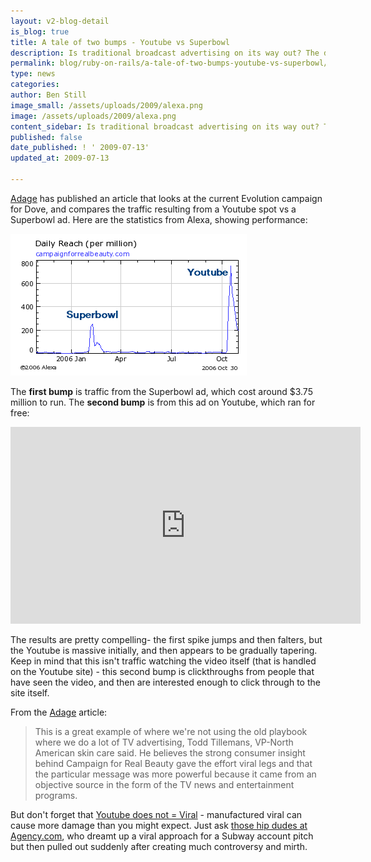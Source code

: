 ```yaml
---
layout: v2-blog-detail
is_blog: true
title: A tale of two bumps - Youtube vs Superbowl
description: Is traditional broadcast advertising on its way out? The data is certainly giving us that impression.
permalink: blog/ruby-on-rails/a-tale-of-two-bumps-youtube-vs-superbowl/
type: news
categories:
author: Ben Still
image_small: /assets/uploads/2009/alexa.png
image: /assets/uploads/2009/alexa.png
content_sidebar: Is traditional broadcast advertising on its way out? The data is certainly giving us that impression.
published: false
date_published: ! ' 2009-07-13'
updated_at: 2009-07-13

---
```


[Adage](http://adage.com/article?article_id=112835) has published an article that looks at the current Evolution campaign for Dove, and compares the traffic resulting from a Youtube spot vs a Superbowl ad. Here are the statistics from Alexa, showing performance:

[![alexa graph showing site traffic on www.campaignforrealbeauty.com site](/assets/uploads/2009/alexa.png)](http://www.alexa.com/data/details/traffic_details?&compare_sites=&y=p&q=&size=medium&range=1y&url=www.campaignforrealbeauty.com)

The **first bump** is traffic from the Superbowl ad, which cost around $3.75 million to run. The **second bump** is from this ad on Youtube, which ran for free:

<iframe width="560" height="315" src="https://www.youtube.com/embed/iYhCn0jf46U?rel=0" frameborder="0" allowfullscreen layout="responsive"></iframe>

The results are pretty compelling- the first spike jumps and then falters, but the Youtube is massive initially, and then appears to be gradually tapering. Keep in mind that this isn't traffic watching the video itself (that is handled on the Youtube site) - this second bump is clickthroughs from people that have seen the video, and then are interested enough to click through to the site itself.

From the [Adage](http://adage.com/article?article_id=112835) article:

> This is a great example of where we're not using the old playbook where we do a lot of TV advertising, Todd Tillemans, VP-North American skin care said. He believes the strong consumer insight behind Campaign for Real Beauty gave the effort viral legs and that the particular message was more powerful because it came from an objective source in the form of the TV news and entertainment programs.

But don't forget that [Youtube does not = Viral](http://digitalhive.blogs.com/digiblog/2006/10/well_sometimes_.html) - manufactured viral can cause more damage than you might expect. Just ask [those hip dudes at Agency.com](http://www.google.com.au/search?q=agency.com+subway+pitch), who dreamt up a viral approach for a Subway account pitch but then pulled out suddenly after creating much controversy and mirth.
